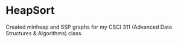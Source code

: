 # HeapSort
Created minheap and SSP graphs for my CSCI 311 (Advanced Data Structures &amp; Algorithms) class. 
